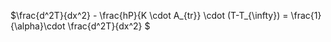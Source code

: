 $\frac{d^2T}{dx^2} - \frac{hP}{K \cdot A_{tr}} \cdot (T-T_{\infty}) = \frac{1}{\alpha}\cdot \frac{d^2T}{dx^2} $


